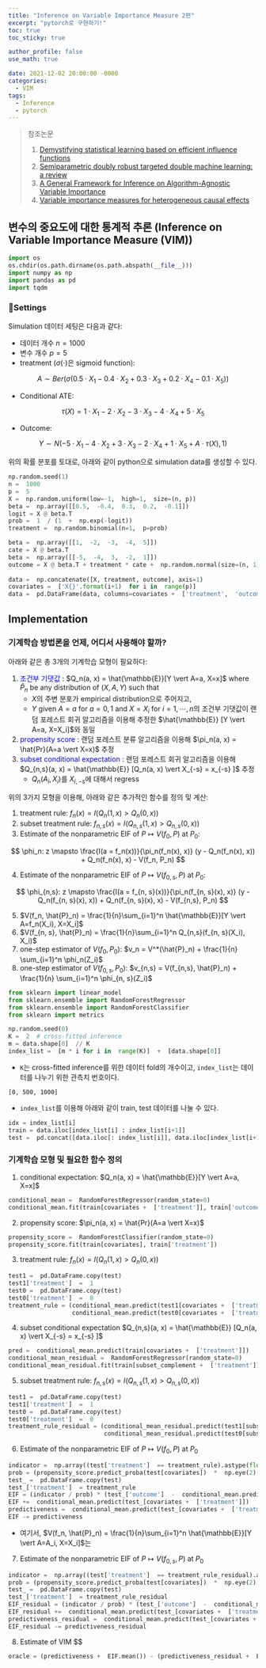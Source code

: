 ```yaml
---
title: "Inference on Variable Importance Measure 2편"
excerpt: "pytorch로 구현하기!"
toc: true
toc_sticky: true

author_profile: false
use_math: true

date: 2021-12-02 20:00:00 -0000
categories: 
  - VIM
tags:
  - Inference
  - pytorch
---
```



> 참조논문
> 1. [Demystifying statistical learning based on efficient influence functions](https://arxiv.org/abs/2107.00681)
> 2. [Semiparametric doubly robust targeted double machine learning: a review](https://arxiv.org/abs/2203.06469)
> 3. [A General Framework for Inference on Algorithm-Agnostic Variable Importance](https://www.tandfonline.com/doi/full/10.1080/01621459.2021.2003200)
> 4. [Variable importance measures for heterogeneous causal effects](https://arxiv.org/pdf/2204.06030.pdf)

## 변수의 중요도에 대한 통계적 추론 (Inference on Variable Importance Measure (VIM))

```python
import os
os.chdir(os.path.dirname(os.path.abspath(__file__)))
import numpy as np
import pandas as pd
import tqdm
```

### Settings

Simulation 데이터 세팅은 다음과 같다:

- 데이터 개수 $n = 1000$
- 변수 개수 $p = 5$
- treatment ($\sigma(\cdot)$은 sigmoid function):  

$$A \sim Ber(\sigma(0.5 \cdot X_1 -0.4 \cdot X_2 + 0.3 \cdot X_3 + 0.2 \cdot X_4 -0.1 \cdot X_5))$$

- Conditional ATE: 

$$\tau(X) = 1 \cdot X_1 -2 \cdot X_2 -3 \cdot X_3 -4 \cdot X_4 +5 \cdot X_5$$

- Outcome: 

$$Y \sim N(-5 \cdot X_1 -4 \cdot X_2 + 3 \cdot X_3 -2 \cdot X_4 +1 \cdot X_5 + A \cdot \tau(X), 1)$$


위의 확률 분포를 토대로, 아래와 같이 python으로 simulation data를 생성할 수 있다.

```python
np.random.seed(1)
n =  1000
p =  5
X =  np.random.uniform(low=-1,  high=1,  size=(n, p))
beta =  np.array([[0.5,  -0.4,  0.3,  0.2,  -0.1]])
logit = X @ beta.T
prob =  1  / (1  +  np.exp(-logit))
treatment =  np.random.binomial(n=1,  p=prob)

beta =  np.array([[1,  -2,  -3,  -4,  5]])
cate = X @ beta.T
beta =  np.array([[-5,  -4,  3,  -2,  1]])
outcome = X @ beta.T + treatment * cate +  np.random.normal(size=(n, 1))
  
data =  np.concatenate([X, treatment, outcome], axis=1)
covariates =  ['X{}'.format(i+1)  for i in  range(p)]
data =  pd.DataFrame(data, columns=covariates +  ['treatment',  'outcome'])
```

## Implementation

### 기계학습 방법론을 언제, 어디서 사용해야 할까?

아래와 같은 총 3개의 기계학습 모형이 필요하다:

1. <span style="color:blue">조건부 기댓값</span> : $Q_n(a, x) = \hat{\mathbb{E}}[Y \vert A=a, X=x]$ where $\hat{P}_n$ be any distribution of $(X, A, Y)$ such that
	- $X$의 주변 분포가 empirical distribution으로 주어지고,
	- $Y$ given $A = a$ for $a = 0, 1$ and $X = X_i$ for $i = 1, \cdots, n$의 조건부 기댓값이 랜덤 포레스트 회귀 알고리즘을 이용해 추정한 $\hat{\mathbb{E}} [Y \vert A=a, X=X_i]$와 동일
2. <span style="color:blue">propensity score</span> : 랜덤 포레스트 분류 알고리즘을 이용해 $\pi_n(a, x) = \hat{Pr}(A=a \vert X=x)$ 추정
3. <span style="color:blue">subset conditional expectation</span> : 랜덤 포레스트 회귀 알고리즘을 이용해 $Q_{n,s}(a, x) = \hat{\mathbb{E}} [Q_n(a, x) \vert X_{-s} = x_{-s} ]$  추정
	- $Q_n(A_i, X_i)$를 $X_{i, -s}$에 대해서 regress

위의 3가지 모형을 이용해, 아래와 같은 추가적인 함수를 정의 및 계산:

1. treatment rule: $f_n(x) = I(Q_n(1, x) > Q_n(0, x))$
2. subset treatment rule: $f_{n, s}(x) = I(Q_{n, s}(1, x) > Q_{n, s}(0, x))$
3. Estimate of the nonparametric EIF of $P \mapsto V(f_0, P)$ at $P_0$:

$$
\phi_n: z \mapsto \frac{I(a = f_n(x))}{\pi_n(f_n(x), x)} (y - Q_n(f_n(x), x)) + Q_n(f_n(x), x) - V(f_n, P_n) 
$$

4. Estimate of the nonparametric EIF of $P \mapsto V(f_{0, s}, P)$ at $P_0$:

$$
\phi_{n,s}: z \mapsto \frac{I(a = f_{n, s}(x))}{\pi_n(f_{n, s}(x), x)} (y - Q_n(f_{n, s}(x), x)) + Q_n(f_{n, s}(x), x) - V(f_{n,s}, P_n) 
$$

5. $V(f_n, \hat{P}_n) = \frac{1}{n}\sum_{i=1}^n \hat{\mathbb{E}}[Y \vert A=f_n(X_i), X=X_i]$
6. $V(f_{n, s}, \hat{P}_n) = \frac{1}{n}\sum_{i=1}^n Q_{n,s}(f_{n, s}(X_i), X_i)$
7. one-step estimator of $V(f_0, P_0)$: $v_n = V^*(\hat{P}_n) + \frac{1}{n} \sum_{i=1}^n \phi_n(Z_i)$
8. one-step estimator of $V(f_{0, s}, P_0)$: $v_{n,s} = V(f_{n,s}, \hat{P}_n) + \frac{1}{n} \sum_{i=1}^n \phi_{n, s}(Z_i)$

```python
from sklearn import linear_model
from sklearn.ensemble import RandomForestRegressor
from sklearn.ensemble import RandomForestClassifier
from sklearn import metrics

np.random.seed(0)
K =  2  # cross-fitted inference
m = data.shape[0]  // K
index_list =  [m * i for i in  range(K)]  +  [data.shape[0]]
```

- `K`는 cross-fitted inference를 위한 데이터 fold의 개수이고, `index_list`는 데이터를 나누기 위한 관측치 번호이다.
```
[0, 500, 1000]
```
- `index_list`를 이용해 아래와 같이 train, test 데이터를 나눌 수 있다.
```python
idx = index_list[i]
train = data.iloc[index_list[i] : index_list[i+1]]
test =  pd.concat([data.iloc[: index_list[i]], data.iloc[index_list[i+1] : ]], axis=0)
```

### 기계학습 모형 및 필요한 함수 정의

1. conditional expectation: $Q_n(a, x) = \hat{\mathbb{E}}[Y \vert A=a, X=x]$
```python
conditional_mean =  RandomForestRegressor(random_state=0)
conditional_mean.fit(train[covariates +  ['treatment']], train['outcome'])
```

2. propensity score: $\pi_n(a, x) = \hat{Pr}(A=a \vert X=x)$
```python
propensity_score =  RandomForestClassifier(random_state=0)
propensity_score.fit(train[covariates], train['treatment'])
```

3. treatment rule: $f_n(x) = I(Q_n(1, x) > Q_n(0, x))$
```python
test1 =  pd.DataFrame.copy(test)
test1['treatment']  =  1
test0 =  pd.DataFrame.copy(test)
test0['treatment']  =  0
treatment_rule = (conditional_mean.predict(test1[covariates +  ['treatment']])  >
				  conditional_mean.predict(test0[covariates +  ['treatment']])).astype(int)
```

4. subset conditional expectation $Q_{n,s}(a, x) = \hat{\mathbb{E}} [Q_n(a, x) \vert X_{-s} = x_{-s} ]$
```python
pred =  conditional_mean.predict(train[covariates +  ['treatment']])
conditional_mean_residual =  RandomForestRegressor(random_state=0)
conditional_mean_residual.fit(train[subset_complement +  ['treatment']], pred)
```

5. subset treatment rule: $f_{n, s}(x) = I(Q_{n, s}(1, x) > Q_{n, s}(0, x))$
```python
test1 =  pd.DataFrame.copy(test)
test1['treatment']  =  1
test0 =  pd.DataFrame.copy(test)
test0['treatment']  =  0
treatment_rule_residual = (conditional_mean_residual.predict(test1[subset_complement +  ['treatment']])  >
						   conditional_mean_residual.predict(test0[subset_complement +  ['treatment']])).astype(int)
```

6. Estimate of the nonparametric EIF of $P \mapsto V(f_0, P)$ at $P_0$
```python
indicator =  np.array((test['treatment']  == treatment_rule).astype(float))
prob = (propensity_score.predict_proba(test[covariates])  *  np.eye(2)[treatment_rule]).sum(axis=1)
test_ =  pd.DataFrame.copy(test)
test_['treatment']  = treatment_rule
EIF = (indicator / prob) * (test_['outcome']  -  conditional_mean.predict(test_[covariates +  ['treatment']]))
EIF +=  conditional_mean.predict(test_[covariates +  ['treatment']])
predictiveness =  conditional_mean.predict(test_[covariates +  ['treatment']]).mean()
EIF -= predictiveness
```

- 여기서, $V(f_n, \hat{P}_n) = \frac{1}{n}\sum_{i=1}^n \hat{\mathbb{E}}[Y \vert A=A_i, X=X_i]$는 

7. Estimate of the nonparametric EIF of $P \mapsto V(f_{0, s}, P)$ at $P_0$
```python
indicator =  np.array((test['treatment']  == treatment_rule_residual).astype(float))
prob = (propensity_score.predict_proba(test[covariates])  *  np.eye(2)[treatment_rule_residual]).sum(axis=1)
test_ =  pd.DataFrame.copy(test)
test_['treatment']  = treatment_rule_residual
EIF_residual = (indicator / prob) * (test_['outcome']  -  conditional_mean.predict(test_[covariates +  ['treatment']]))
EIF_residual +=  conditional_mean.predict(test_[covariates +  ['treatment']])
predictiveness_residual =  conditional_mean.predict(test_[covariates +  ['treatment']]).mean()
EIF_residual -= predictiveness_residual
```

8. Estimate of VIM $$
```python
oracle = (predictiveness +  EIF.mean()) - (predictiveness_residual +  EIF_residual.mean())
```
<!--stackedit_data:
eyJoaXN0b3J5IjpbLTE3ODMyODMwNDcsMTgzNzg2MDgyMiwyMD
UwOTc5MTU4LDY4MDM3NTY2OF19
-->
